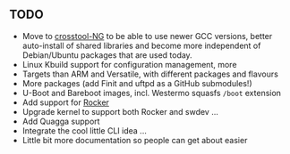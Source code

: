 TODO
----

* Move to [crosstool-NG](https://github.com/crosstool-ng/crosstool-ng)
  to be able to use newer GCC versions, better auto-install of shared
  libraries and become more independent of Debian/Ubuntu packages that
  are used today.
* Linux Kbuild support for configuration management, more
* Targets than ARM and Versatile, with different packages and flavours
* More packages (add Finit and uftpd as a GitHub submodules!)
* U-Boot and Bareboot images, incl. Westermo squasfs `/boot` extension
* Add support for [Rocker](https://github.com/scottfeldman/qemu-rocker)
* Upgrade kernel to support both Rocker and swdev ...
* Add Quagga support
* Integrate the cool little CLI idea ...
* Little bit more documentation so people can get about easier

